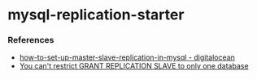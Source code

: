# mysql-replication-starter

### References
- [how-to-set-up-master-slave-replication-in-mysql - digitalocean](https://www.digitalocean.com/community/tutorials/how-to-set-up-master-slave-replication-in-mysql)
- [You can't restrict GRANT REPLICATION SLAVE to only one database](https://stackoverflow.com/questions/41960979/how-to-grant-replication-privilege-to-a-database-in-mysql)

